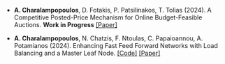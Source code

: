 - <strong>A. Charalampopoulos</strong>, D. Fotakis, P. Patsilinakos, T. Tolias (2024). A Competitive Posted-Price Mechanism for Online Budget-Feasible
Auctions. <strong>Work in Progress</strong> [[Paper]](https://arxiv.org/pdf/2502.18265)

- <strong>A. Charalampopoulos</strong>, N. Chatzis, F. Ntoulas, C. Papaioannou, A. Potamianos (2024). Enhancing Fast Feed Forward Networks with Load Balancing and a Master Leaf Node. [[Code]](https://github.com/AndreasCharalamp/fastfeedforward-experiments) [[Paper]](https://arxiv.org/pdf/2405.16836)

 